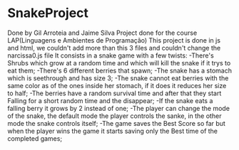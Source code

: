 # SnakeProject
Done by Gil Arroteia and Jaime Silva
Project done for the course LAP(Linguagens e Ambientes de Programação)
This project is done in js and html, we couldn't add more than this 3 files and couldn't change the narcissa0.js file
It consists in a snake game with a few twists:
-There's Shrubs which grow at a random time and which will kill the snake if it trys to eat them;
-There's 6 different berries that spawn;
-The snake has a stomach which is seethrough and has size 3;
-The snake cannot eat berries with the same color as of the ones inside her stomach, if it does it reduces her size to half;
-The berries have a random survival time and after that they start Falling for a short random time and the disappear;
-If the snake eats a falling berry it grows by 2 instead of one;
-The player can change the mode of the snake, the default mode the player controls the sanke, in the other mode the snake controls itself;
-The game saves the Best Score so far but when the player wins the game it starts saving only the Best time of the completed games;
